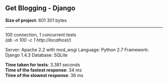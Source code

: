 Get Blogging - Django
---------------

__Size of project__: 601 301 bytes

---
100 connection, 1 concurrent tests  
_(ab -n 100 -c 1 http://localhost/)_

Server:    Apache 2.2 with mod_wsgi
Language:  Python 2.7
Framework: Django 1.4.3
Database:  SQLite

__Time taken for tests__: 3.381 seconds  
__Time of the fastest response__: 34 ms  
__Time of the slowest response__: 36 ms  